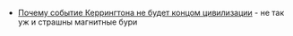 - [Почему событие Керрингтона не будет концом цивилизации](https://habr.com/ru/articles/814569/) - не так уж и страшны магнитные бури